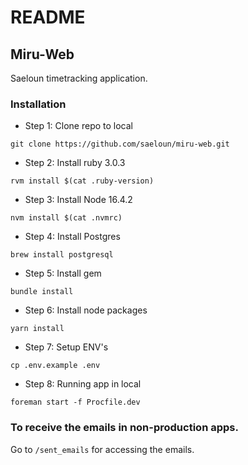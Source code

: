 # README

## Miru-Web

Saeloun timetracking application.

### Installation

* Step 1: Clone repo to local
```
git clone https://github.com/saeloun/miru-web.git
```
* Step 2: Install ruby 3.0.3
```
rvm install $(cat .ruby-version)
```
* Step 3: Install Node 16.4.2
```
nvm install $(cat .nvmrc)
```
* Step 4: Install Postgres
```
brew install postgresql
```
* Step 5: Install gem 
```
bundle install
```
* Step 6: Install node packages
```
yarn install
```
* Step 7: Setup ENV's
```
cp .env.example .env
```
* Step 8: Running app in local
```
foreman start -f Procfile.dev
```

### To receive the emails in non-production apps.

Go to `/sent_emails` for accessing the emails.